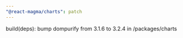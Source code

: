 ```yaml
---
"@react-magma/charts": patch
---
```


build(deps): bump dompurify from 3.1.6 to 3.2.4 in /packages/charts
